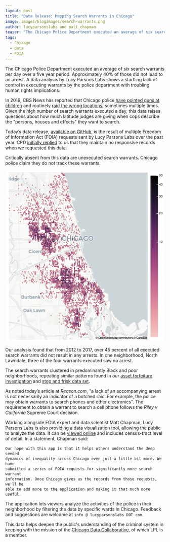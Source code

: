 ```yaml
---
layout: post
title: "Data Release: Mapping Search Warrants in Chicago"
image: images/blogimages/search-warrants.png
author: lucyparsonslabs and matt_chapman
teaser: "The Chicago Police Department executed an average of six search warrants per day. Here's what we know:"
tags:
  - Chicago
  - data
  - FOIA
---
```


The Chicago Police Department executed an average of six search warrants per
day over a five year period. Approximately 40% of those did not lead to an
arrest. A data analysis by Lucy Parsons Labs shows a startling lack of control
in executing warrants by the police department with troubling human rights
implications.

In 2019, CBS News has reported that Chicago police [have pointed guns at
children](https://chicago.cbslocal.com/2019/05/04/key-body-camera-footage-missing-after-chicago-police-officers-raid-wrong-homes-point-guns-at-children/)
and routinely [raid the wrong
locations](https://chicago.cbslocal.com/2019/07/19/wrong-raids-chicago-police-krystal-archie-family-federal-lawsuit/),
sometimes multiple times. Given the high number of search warrants executed a
day, this data raises questions about how much latitude judges are giving when
cops describe the "persons, houses and effects" they want to search.

Today’s data release, [available on
GitHub](https://github.com/lucyparsons/cpdsearchwarrants), is the result of
multiple Freedom of Information Act (FOIA) requests sent by Lucy Parsons Labs
over the past year. CPD [initially
replied](https://www.muckrock.com/foi/chicago-169/search-warrant-log-56379/) to
us that they maintain no responsive records when we requested this data.

Critically absent from this data are unexecuted search warrants. Chicago police
claim they do not track these warrants.

![](/images/blogimages/search-warrants.png)

Our analysis found that from 2012 to 2017, over 45 percent of all executed
search warrants did not result in any arrests. In one neighborhood, North
Lawndale, three of the four warrants executed saw no arrest.

The search warrants clustered in predominantly Black and poor neighborhoods,
repeating similar patterns found in our [asset forfeiture
investigation](/posts/HitsThePoor/) and [stop and frisk data
set](/posts/stop-and-frisk/).

As noted today’s article at *Reason.com*, "a lack of an accompanying arrest is
not necessarily an indicator of a botched raid. For example, the police may
obtain warrants to search phones and other electronics". The requirement to
obtain a warrant to search a cell phone follows the _Riley v California_
Supreme Court decision.

Working alongside FOIA expert and data scientist Matt Chapman, Lucy Parsons Labs
is also providing a data visualization tool, allowing the public to analyze the
data. It can be [viewed online](https://viz.mchap.io/search_warrants) and
includes census-tract level of detail. In a statement, Chapman said:  

```
Our hope with this app is that it helps others understand the deep seeded
dynamics of inequality across Chicago even just a little bit more. We have
submitted a series of FOIA requests for significantly more search warrant
information. Once Chicago gives us the records from those requests, we'll be
able to add more to the application and making it that much more useful.
```

The application lets viewers analyze the activities of the police in their
neighborhood by filtering the data by specific wards in Chicago. Feedback and
suggestions are welcome at `info @ lucyparsonslabs DOT com`.

This data helps deepen the public's understanding of the criminal system in
keeping with the mission of the [Chicago Data
Collaborative](https://chicagodatacollaborative.org/), of which LPL is a member.
